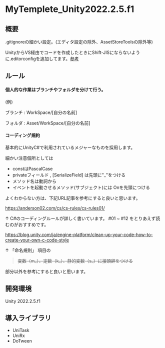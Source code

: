 # MyTemplete_Unity2022.2.5.f1

## 概要  

.gitignoreの細かい設定。(エディタ設定の除外、AssetStoreToolsの除外等)

UnityからVS経由でコードを作成したときにShift-JISにならないように.editorconfigを追加してます。[参考](https://noracle.jp/unity_script_encode_issue/)

## ルール

#### 個人的な作業はブランチやフォルダを分けて行う。

(例)
  
ブランチ : WorkSpace/[自分の名前]

フォルダ : Asset/WorkSpace/[自分の名前]

#### コーディング規約
  
基本的にUnityC#で利用されているメジャーなものを採用します。

細かい注意個所としては

- constはPascalCase
- privateフィールド , [SerializeField] は先頭に"_"をつける
- メソッド名は動詞から
- イベントを起動させるメソッド(サブジェクト)には Onを先頭につける

よくわからない方は、下記URL記事を参考にすると良いと思います。

https://anderson02.com/cs/cs-rules/cs-rules01/

↑ C#のコーディングルールが詳しく書いています。 #01 ~ #12 をとりあえず読むのがおすすめです。

https://blog.unity.com/ja/engine-platform/clean-up-your-code-how-to-create-your-own-c-code-style

↑  「命名規則」 項目の
> ~~変数（m_）、定数（k_）、静的変数（s_）に接頭辞をつける~~

部分以外を参考にすると良いと思います。

## 開発環境  

Unity 2022.2.5.f1

## 導入ライブラリ

- UniTask
- UniRx
- DoTween




